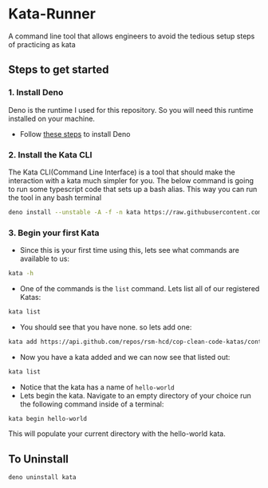 # Kata-Runner

A command line tool that allows engineers to avoid the tedious setup steps of
practicing as kata

## Steps to get started

### 1. Install Deno

Deno is the runtime I used for this repository. So you will need this runtime
installed on your machine.

- Follow
  [these steps](https://docs.deno.com/runtime/manual/getting_started/installation)
  to install Deno

### 2. Install the Kata CLI

The Kata CLI(Command Line Interface) is a tool that should make the interaction
with a kata much simpler for you. The below command is going to run some
typescript code that sets up a bash alias. This way you can run the tool in any
bash terminal

```sh
deno install --unstable -A -f -n kata https://raw.githubusercontent.com/rsm-hcd/kata-runner/main/mod.ts
```

### 3. Begin your first Kata

- Since this is your first time using this, lets see what commands are available
  to us: 
```sh
kata -h
```
- One of the commands is the `list` command. Lets list all of our registered
  Katas: 
```sh
kata list
```
- You should see that you have none. so lets add one:
```sh
kata add https://api.github.com/repos/rsm-hcd/cop-clean-code-katas/contents/kata-templates/hello-world
```

- Now you have a kata added and we can now see that listed out:
```sh
kata list
```
  - Notice that the kata has a name of `hello-world`
- Lets begin the kata. Navigate to an empty directory of your choice run the following command inside of a terminal: 
```sh
kata begin hello-world
```
This will populate your current directory
with the hello-world kata. 

## To Uninstall
```sh
deno uninstall kata
```
